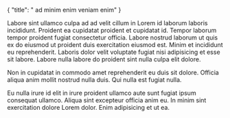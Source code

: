 {
  "title": " ad minim enim veniam enim"
}

Labore sint ullamco culpa ad ad velit cillum in Lorem id laborum laboris incididunt. Proident ea cupidatat proident et cupidatat id. Tempor laborum tempor proident fugiat consectetur officia. Labore nostrud laborum ut quis ex do eiusmod ut proident duis exercitation eiusmod est. Minim et incididunt eu reprehenderit. Laboris dolor velit voluptate fugiat nisi adipisicing et esse sit labore. Labore nulla labore do proident sint nulla culpa elit dolore.

Non in cupidatat in commodo amet reprehenderit eu duis sit dolore. Officia aliqua anim mollit nostrud nulla duis. Qui nulla est fugiat nulla.

Eu nulla irure id elit in irure proident ullamco aute sunt fugiat ipsum consequat ullamco. Aliqua sint excepteur officia anim eu. In minim sint exercitation dolore Lorem dolor. Enim adipisicing et ut ea.